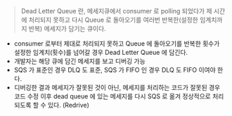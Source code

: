 > Dead Letter Queue 란, 메세지큐에서 consumer 로 polling 되었다가 제 시간에 처리되지 못하고 다시 Queue 로 돌아오기를 여러번 반복한(설정한 임계치까지 반복) 메세지가 담기는 큐이다.

- consumer 로부터 제대로 처리되지 못하고 Queue 에 돌아오기를 반복한 횟수가 설정한 임계치(횟수)를 넘어갈 경우 Dead Letter Queue 에 담긴다.
- 개발자는 해당 큐에 담긴 메세지를 보고 디버깅 가능
- SQS 가 표준인 경우 DLQ 도 표준, SQS 가 FIFO 인 경우 DLQ 도 FIFO 이여야 한다.
- 디버깅한 결과 메세지가 잘못된 것이 아닌, 메세지를 처리하는 코드가 잘못된 경우 코드 수정 이후 dead queue 에 있는 메세지를 다시 SQS 로 옮겨 정상적으로 처리되도록 할 수 있다. (Redrive)